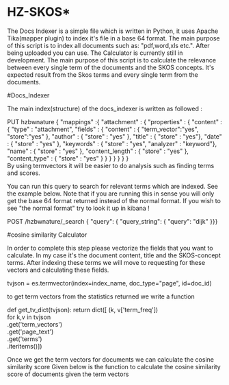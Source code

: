 # HZ-SKOS*

The Docs Indexer is a simple file which is written in Python, it uses Apache Tika(mapper plugin) to index it's file in a base 64 format. 
The main purpose of this script is to index all documents such as: "pdf,word,xls etc.". After being uploaded you can use.
The Calculator is currently still in development. The main purpose of this script is to calculate the relevance between every single term of the documents and the SKOS concepts.
It's expected result from the Skos terms and every single term from the documents.


#Docs_Indexer

The main index(structure) of the docs_indexer is written as followed :

PUT hzbwnature
{
"mappings" :{ 
"attachment" : {
"properties" : {
"content" : {
"type" : "attachment",
"fields" : {
"content"  : { "term_vector":"yes", "store":"yes" },
"author"   : { "store" : "yes" },
"title"    : { "store" : "yes"},
"date"     : { "store" : "yes" },
"keywords" : { "store" : "yes", "analyzer" : "keyword"},
"name"    : { "store" : "yes" },
"content_length" : { "store" : "yes" },
"content_type" : { "store" : "yes" }
                                      }
                                    }
                                  }
                                }
                              }
                            }  
By using termvectors it will be easier to do analysis such as finding terms and scores.

You can run this query to search for relevant terms which are indexed. See the example below.
Note that if you are running this in sense you will only get the base 64 format returned instead of the normal format.
If you wish to see "the normal format" try to look it up in kibana !

POST /hzbwnature/_search
{
  "query": {
    "query_string": {
      "query": "dijk"
}}}

#cosine similarity Calculator

In order to complete this step please vectorize the fields that you want to calculate. In my case it's the document content, title and the SKOS-concept terms.
After indexing these terms we will move to requesting for these vectors and calculating these fields.

tvjson = es.termvector(index=index_name, doc_type="page",
                                  id=doc_id)
                                  
to get term vectors from the statistics returned we write a function
 
def get_tv_dict(tvjson):
   return dict([ (k, v['term_freq'])  
                 for k,v in tvjson\
                 .get('term_vectors')\
                 .get('page_text')\
                 .get('terms')\
                 .iteritems()])
 
Once we get the term vectors for documents we can calculate the cosine similarity score
Given below is the function to calculate the cosine similarity score of documents given the term vectors




